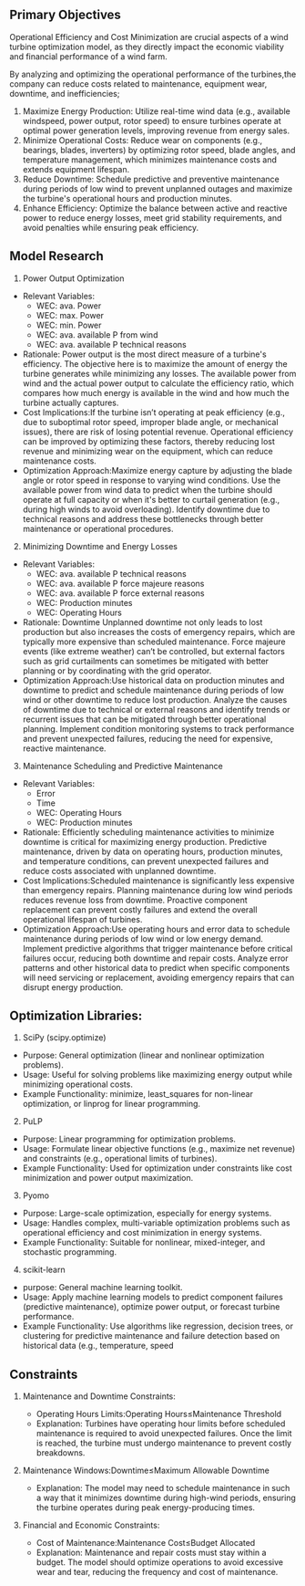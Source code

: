 ## Primary Objectives
Operational Efficiency and Cost Minimization are crucial aspects of a wind turbine optimization model, as they directly impact the economic viability and financial performance of a wind farm. 

By analyzing and optimizing the operational performance of the turbines,the company can reduce costs related to maintenance, equipment wear, downtime, and inefficiencies;
1. Maximize Energy Production: Utilize real-time wind data (e.g., available windspeed, power output, rotor speed) to ensure turbines operate at optimal power generation levels, improving revenue from energy sales.
2. Minimize Operational Costs: Reduce wear on components (e.g., bearings, blades, inverters) by optimizing rotor speed, blade angles, and temperature management, which minimizes maintenance costs and extends equipment lifespan.
3. Reduce Downtime: Schedule predictive and preventive maintenance during periods of low wind to prevent unplanned outages and maximize the turbine's operational hours and production minutes.
4. Enhance Efficiency: Optimize the balance between active and reactive power to reduce energy losses, meet grid stability requirements, and avoid penalties while ensuring peak efficiency.

## Model Research

1. Power Output Optimization
* Relevant Variables:
    - WEC: ava. Power
    - WEC: max. Power
    - WEC: min. Power
    - WEC: ava. available P from wind
    - WEC: ava. available P technical reasons
* Rationale: Power output is the most direct measure of a turbine's efficiency. The objective here is to maximize the amount of energy the turbine generates while minimizing any losses. The available power from wind and the actual power output to calculate the efficiency ratio, which compares how much energy is available in the wind and how much the turbine actually captures.
* Cost Implications:If the turbine isn’t operating at peak efficiency (e.g., due to suboptimal rotor speed, improper blade angle, or mechanical issues), there are risk of losing potential revenue.
Operational efficiency can be improved by optimizing these factors, thereby reducing lost revenue and minimizing wear on the equipment, which can reduce maintenance costs.
* Optimization Approach:Maximize energy capture by adjusting the blade angle or rotor speed in response to varying wind conditions.
Use the available power from wind data to predict when the turbine should operate at full capacity or when it's better to curtail generation (e.g., during high winds to avoid overloading).
Identify downtime due to technical reasons and address these bottlenecks through better maintenance or operational procedures.
2. Minimizing Downtime and Energy Losses
* Relevant Variables:
    - WEC: ava. available P technical reasons
    - WEC: ava. available P force majeure reasons
    - WEC: ava. available P force external reasons
    - WEC: Production minutes
    - WEC: Operating Hours
* Rationale: Downtime Unplanned downtime not only leads to lost production but also increases the costs of emergency repairs, which are typically more expensive than scheduled maintenance.
Force majeure events (like extreme weather) can’t be controlled, but external factors such as grid curtailments can sometimes be mitigated with better planning or by coordinating with the grid operator.
* Optimization Approach:Use historical data on production minutes and downtime to predict and schedule maintenance during periods of low wind or other downtime to reduce lost production.
Analyze the causes of downtime due to technical or external reasons and identify trends or recurrent issues that can be mitigated through better operational planning.
Implement condition monitoring systems to track performance and prevent unexpected failures, reducing the need for expensive, reactive maintenance.
3. Maintenance Scheduling and Predictive Maintenance
* Relevant Variables:
    - Error
    - Time
    - WEC: Operating Hours
    - WEC: Production minutes
* Rationale: Efficiently scheduling maintenance activities to minimize downtime is critical for maximizing energy production. Predictive maintenance, driven by data on operating hours, production minutes, and temperature conditions, can prevent unexpected failures and reduce costs associated with unplanned downtime.
* Cost Implications:Scheduled maintenance is significantly less expensive than emergency repairs. Planning maintenance during low wind periods reduces revenue loss from downtime.
Proactive component replacement can prevent costly failures and extend the overall operational lifespan of turbines.
* Optimization Approach:Use operating hours and error data to schedule maintenance during periods of low wind or low energy demand.
Implement predictive algorithms that trigger maintenance before critical failures occur, reducing both downtime and repair costs.
Analyze error patterns and other historical data to predict when specific components will need servicing or replacement, avoiding emergency repairs that can disrupt energy production.

## Optimization Libraries:

1. SciPy (scipy.optimize)
 * Purpose: General optimization (linear and nonlinear optimization problems).
 *  Usage: Useful for solving problems like maximizing energy output while minimizing operational costs.
 *   Example Functionality: minimize, least_squares for non-linear optimization, or linprog for linear programming.

2. PuLP
* Purpose: Linear programming for optimization problems.
* Usage: Formulate linear objective functions (e.g., maximize net revenue) and constraints (e.g., operational limits of turbines).
* Example Functionality: Used for optimization under constraints like cost minimization and power output maximization.
3. Pyomo
* Purpose: Large-scale optimization, especially for energy systems.
* Usage: Handles complex, multi-variable optimization problems such as operational efficiency and cost minimization in energy systems.
* Example Functionality: Suitable for nonlinear, mixed-integer, and stochastic programming.
4. scikit-learn
* purpose: General machine learning toolkit.
* Usage: Apply machine learning models to predict component failures (predictive maintenance), optimize power output, or forecast turbine performance.
* Example Functionality: Use algorithms like regression, decision trees, or clustering for predictive maintenance and failure detection based on historical data (e.g., temperature, speed


## Constraints

1. Maintenance and Downtime Constraints:
    * Operating Hours Limits:Operating Hours≤Maintenance Threshold
    * Explanation: Turbines have operating hour limits before scheduled maintenance is required to avoid unexpected failures. Once the limit is reached, the turbine must undergo maintenance to prevent costly breakdowns.

2. Maintenance Windows:Downtime≤Maximum Allowable Downtime
    * Explanation: The model may need to schedule maintenance in such a way that it minimizes downtime during high-wind periods, ensuring the turbine operates during peak energy-producing times.

3. Financial and Economic Constraints:
    * Cost of Maintenance:Maintenance Cost≤Budget Allocated
    * Explanation: Maintenance and repair costs must stay within a budget. The model should optimize operations to avoid excessive wear and tear, reducing the frequency and cost of maintenance.
    
